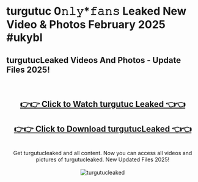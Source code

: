 # turgutuc 0𝚗𝚕𝚢*𝚏𝚊𝚗𝚜 Leaked New Video & Photos February 2025 #ukybl

<h2>turgutucLeaked Videos And Photos - Update Files 2025!</h2>
<br>
<div align="center">
<h2><a href="https://mediaupload.pro?title=turgutuc&ref=11F" rel="nofollow">👉👉 Click to Watch turgutuc Leaked 👈👈</a></h2>
<h2><a href="https://mediaupload.pro?title=turgutuc&ref=11F" rel="nofollow">👉👉 Click to Download turgutucLeaked 👈👈</a></h2>
<br>
Get turgutucleaked and all content. Now you can access all videos and pictures of turgutucleaked. New Updated Files 2025!
<br>
<br>
<a href="https://mediaupload.pro?title=turgutuc&ref=11F" rel="nofollow" data-target="animated-image.originalLink"><img src="https://i.ibb.co/Gkj2r4b/banner.png" alt="turgutucleaked" style="max-width: 100%; display: inline-block;" data-target="animated-image.originalImage"></a>
</div>
<br>

